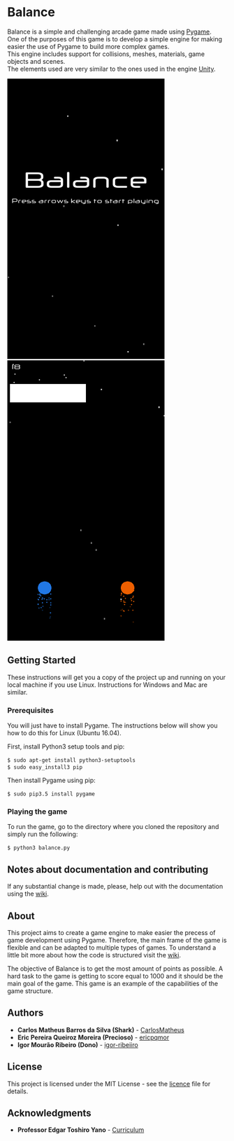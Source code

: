 # Balance

Balance is a simple and challenging arcade game made using [Pygame](https://www.pygame.org/).  
One of the purposes of this game is to develop a simple engine for making easier the use of Pygame to build more complex games.  
This engine includes support for collisions, meshes, materials, game objects and scenes.  
The elements used are very similar to the ones used in the engine [Unity](https://unity3d.com/ "Unity Official Website").


![intro](./game/assets/img/intro.png)
![game](./game/assets/img/image_for_read_me.png)


## Getting Started

These instructions will get you a copy of the project up and running on your local machine if you use Linux. 
Instructions for Windows and Mac are similar.

### Prerequisites

You will just have to install Pygame. The instructions below will show you how to do this for Linux (Ubuntu 16.04).

First, install Python3 setup tools and pip:

```
$ sudo apt-get install python3-setuptools
$ sudo easy_install3 pip
```

Then install Pygame using pip:

```
$ sudo pip3.5 install pygame
```

### Playing the game

To run the game, go to the directory where you cloned the repository and simply run the following:

```
$ python3 balance.py
```

## Notes about documentation and contributing

If any substantial change is made, please, help out with the documentation using the [wiki](https://github.com/CarlosMatheus/Balance/wiki).

## About

This project aims to create a game engine to make easier the precess of game development using Pygame. Therefore, the main frame of the game is flexible and can be adapted to multiple types of games.
To understand a little bit more about how the code is structured visit the [wiki](https://github.com/CarlosMatheus/Balance/wiki).

The objective of Balance is to get the most amount of points as possible. A hard task to the game is getting to score equal to 1000 and it should be the main goal of the game.
This game is an example of the capabilities of the game structure.

## Authors

* **Carlos Matheus Barros da Silva (Shark)** - [CarlosMatheus](https://github.com/CarlosMatheus)
* **Eric Pereira Queiroz Moreira (Precioso)** - [ericpqmor](https://github.com/ericpqmor)
* **Igor Mourão Ribeiro (Dono)** - [igor-ribeiiro](https://github.com/igor-ribeiiro)

## License

This project is licensed under the MIT License - see the [licence](LICENCE.md) file for details.

## Acknowledgments

* **Professor Edgar Toshiro Yano** - [Curriculum](http://buscatextual.cnpq.br/buscatextual/visualizacv.do?id=K4798593T1&idiomaExibicao=2)



